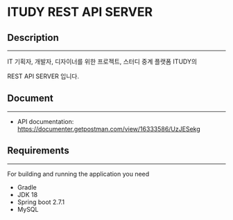 

# ITUDY REST API SERVER

## Description

---
IT 기획자, 개발자, 디자이너를 위한 프로젝트, 스터디 중계 플랫폼 ITUDY의 

REST API SERVER 입니다.


## Document

---
- API documentation: https://documenter.getpostman.com/view/16333586/UzJESekg

## Requirements

--- 
For building and running the application you need

- Gradle
- JDK 18
- Spring boot 2.7.1
- MySQL